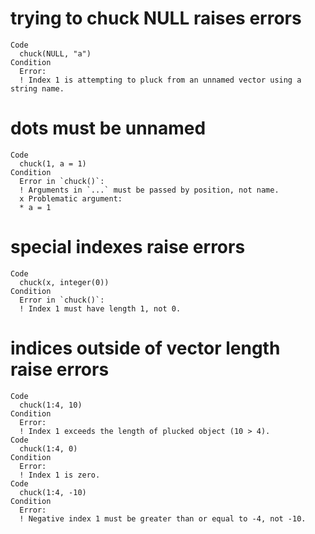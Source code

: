 # trying to chuck NULL raises errors

    Code
      chuck(NULL, "a")
    Condition
      Error:
      ! Index 1 is attempting to pluck from an unnamed vector using a string name.

# dots must be unnamed

    Code
      chuck(1, a = 1)
    Condition
      Error in `chuck()`:
      ! Arguments in `...` must be passed by position, not name.
      x Problematic argument:
      * a = 1

# special indexes raise errors

    Code
      chuck(x, integer(0))
    Condition
      Error in `chuck()`:
      ! Index 1 must have length 1, not 0.

# indices outside of vector length raise errors

    Code
      chuck(1:4, 10)
    Condition
      Error:
      ! Index 1 exceeds the length of plucked object (10 > 4).
    Code
      chuck(1:4, 0)
    Condition
      Error:
      ! Index 1 is zero.
    Code
      chuck(1:4, -10)
    Condition
      Error:
      ! Negative index 1 must be greater than or equal to -4, not -10.

